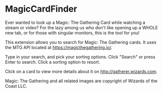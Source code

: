 # MagicCardFinder

Ever wanted to look up a Magic: The Gathering Card while watching a stream or video? For the lazy among us who don't like opening up a WHOLE new tab, or for those with singular monitors, this is the tool for you!

This extension allows you to search for Magic: The Gathering cards. It uses the MTG API located at https://magicthegathering.io/.

Type in your search, and pick your sorting options. Click "Search" or press Enter to search. Click a sorting option to resort.

Click on a card to view more details about it on http://gatherer.wizards.com.

Magic: The Gathering and all related images are copyright of Wizards of the Coast LLC. 
